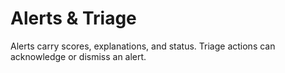 # Alerts & Triage

Alerts carry scores, explanations, and status. Triage actions can acknowledge or dismiss an alert.
